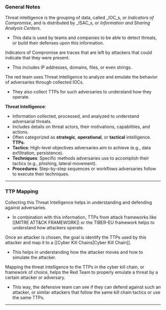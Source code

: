 ### General Notes

Threat intelligence is the grouping of data, called _IOC_s, or _Indicators of Compromise_, and is distributed by _ISAC_s, or _Information and Sharing Analysis Centers_.

- This data is used by teams and companies to be able to detect threats, or build their defenses upon this information.

Indicators of Compromise are traces that are left by attackers that could indicate that they were present.

- This includes IP addresses, domains, files, or even strings.

The red team uses Threat Intelligence to analyze and emulate the behavior of adversaries through collected IOCs.

- They also collect TTPs for such adversaries to understand how they operate.

**Threat Intelligence**:

- Information collected, processed, and analyzed to understand adversarial threats.
- Includes details on threat actors, their motivations, capabilities, and actions.
- Often categorized as **strategic**, **operational**, or **tactical** intelligence. **TTPs**:
- **Tactics**: High-level objectives adversaries aim to achieve (e.g., data exfiltration, persistence).
- **Techniques**: Specific methods adversaries use to accomplish their tactics (e.g., phishing, lateral movement).
- **Procedures**: Step-by-step sequences or workflows adversaries follow to execute their techniques.

---

### TTP Mapping

Collecting this Threat Intelligence helps in understanding and defending against adversaries.

- In combination with this information, TTPs from attack frameworks like [[MITRE ATT&CK FRAMEWORK]] or the TIBER-EU framework helps to understand how attackers operate.

Once an attacker is chosen, the goal is identify the TTPs used by this attacker and map it to a [[Cyber Kill Chains|Cyber Kill Chain]].

- This helps in understanding how the attacker moves and how to simulate the attacker.

Mapping the threat intelligence to the TTPs in the cyber kill chain, or framework of choice, helps the Red Team to properly emulate a threat by a certain attacker or adversary.

- This way, the defensive team can see if they can defend against such an attacker, or similar attackers that follow the same kill chain tactics or use the same TTPs.

---
